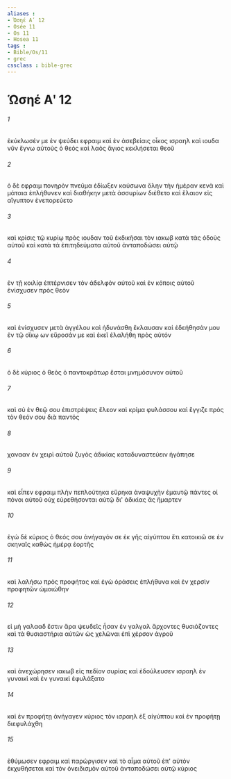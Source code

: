 ```yaml
---
aliases : 
- Ὡσηέ Αʹ 12
- Osée 11
- Os 11
- Hosea 11
tags : 
- Bible/Os/11
- grec
cssclass : bible-grec
---
```


# Ὡσηέ Αʹ 12

###### 1
ἐκύκλωσέν με ἐν ψεύδει εφραιμ καὶ ἐν ἀσεβείαις οἶκος ισραηλ καὶ ιουδα νῦν ἔγνω αὐτοὺς ὁ θεός καὶ λαὸς ἅγιος κεκλήσεται θεοῦ
###### 2
ὁ δὲ εφραιμ πονηρὸν πνεῦμα ἐδίωξεν καύσωνα ὅλην τὴν ἡμέραν κενὰ καὶ μάταια ἐπλήθυνεν καὶ διαθήκην μετὰ ἀσσυρίων διέθετο καὶ ἔλαιον εἰς αἴγυπτον ἐνεπορεύετο
###### 3
καὶ κρίσις τῷ κυρίῳ πρὸς ιουδαν τοῦ ἐκδικῆσαι τὸν ιακωβ κατὰ τὰς ὁδοὺς αὐτοῦ καὶ κατὰ τὰ ἐπιτηδεύματα αὐτοῦ ἀνταποδώσει αὐτῷ
###### 4
ἐν τῇ κοιλίᾳ ἐπτέρνισεν τὸν ἀδελφὸν αὐτοῦ καὶ ἐν κόποις αὐτοῦ ἐνίσχυσεν πρὸς θεὸν
###### 5
καὶ ἐνίσχυσεν μετὰ ἀγγέλου καὶ ἠδυνάσθη ἔκλαυσαν καὶ ἐδεήθησάν μου ἐν τῷ οἴκῳ ων εὕροσάν με καὶ ἐκεῖ ἐλαλήθη πρὸς αὐτόν
###### 6
ὁ δὲ κύριος ὁ θεὸς ὁ παντοκράτωρ ἔσται μνημόσυνον αὐτοῦ
###### 7
καὶ σὺ ἐν θεῷ σου ἐπιστρέψεις ἔλεον καὶ κρίμα φυλάσσου καὶ ἔγγιζε πρὸς τὸν θεόν σου διὰ παντός
###### 8
χανααν ἐν χειρὶ αὐτοῦ ζυγὸς ἀδικίας καταδυναστεύειν ἠγάπησε
###### 9
καὶ εἶπεν εφραιμ πλὴν πεπλούτηκα εὕρηκα ἀναψυχὴν ἐμαυτῷ πάντες οἱ πόνοι αὐτοῦ οὐχ εὑρεθήσονται αὐτῷ δι' ἀδικίας ἃς ἥμαρτεν
###### 10
ἐγὼ δὲ κύριος ὁ θεός σου ἀνήγαγόν σε ἐκ γῆς αἰγύπτου ἔτι κατοικιῶ σε ἐν σκηναῖς καθὼς ἡμέρᾳ ἑορτῆς
###### 11
καὶ λαλήσω πρὸς προφήτας καὶ ἐγὼ ὁράσεις ἐπλήθυνα καὶ ἐν χερσὶν προφητῶν ὡμοιώθην
###### 12
εἰ μὴ γαλααδ ἔστιν ἄρα ψευδεῖς ἦσαν ἐν γαλγαλ ἄρχοντες θυσιάζοντες καὶ τὰ θυσιαστήρια αὐτῶν ὡς χελῶναι ἐπὶ χέρσον ἀγροῦ
###### 13
καὶ ἀνεχώρησεν ιακωβ εἰς πεδίον συρίας καὶ ἐδούλευσεν ισραηλ ἐν γυναικὶ καὶ ἐν γυναικὶ ἐφυλάξατο
###### 14
καὶ ἐν προφήτῃ ἀνήγαγεν κύριος τὸν ισραηλ ἐξ αἰγύπτου καὶ ἐν προφήτῃ διεφυλάχθη
###### 15
ἐθύμωσεν εφραιμ καὶ παρώργισεν καὶ τὸ αἷμα αὐτοῦ ἐπ' αὐτὸν ἐκχυθήσεται καὶ τὸν ὀνειδισμὸν αὐτοῦ ἀνταποδώσει αὐτῷ κύριος
